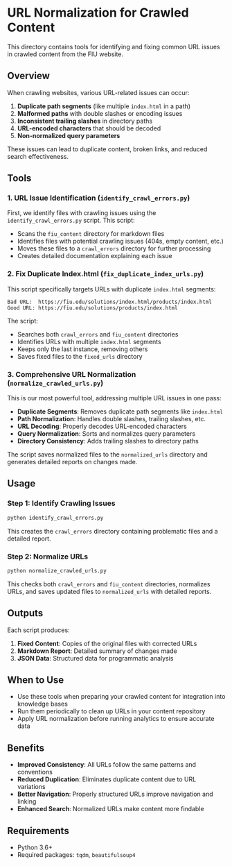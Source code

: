 # URL Normalization for Crawled Content

This directory contains tools for identifying and fixing common URL issues in crawled content from the FIU website.

## Overview

When crawling websites, various URL-related issues can occur:

1. **Duplicate path segments** (like multiple `index.html` in a path)
2. **Malformed paths** with double slashes or encoding issues
3. **Inconsistent trailing slashes** in directory paths
4. **URL-encoded characters** that should be decoded
5. **Non-normalized query parameters**

These issues can lead to duplicate content, broken links, and reduced search effectiveness.

## Tools

### 1. URL Issue Identification (`identify_crawl_errors.py`)

First, we identify files with crawling issues using the `identify_crawl_errors.py` script. This script:

- Scans the `fiu_content` directory for markdown files
- Identifies files with potential crawling issues (404s, empty content, etc.)
- Moves these files to a `crawl_errors` directory for further processing
- Creates detailed documentation explaining each issue

### 2. Fix Duplicate Index.html (`fix_duplicate_index_urls.py`)

This script specifically targets URLs with duplicate `index.html` segments:

```
Bad URL:  https://fiu.edu/solutions/index.html/products/index.html
Good URL: https://fiu.edu/solutions/products/index.html
```

The script:
- Searches both `crawl_errors` and `fiu_content` directories
- Identifies URLs with multiple `index.html` segments
- Keeps only the last instance, removing others
- Saves fixed files to the `fixed_urls` directory

### 3. Comprehensive URL Normalization (`normalize_crawled_urls.py`)

This is our most powerful tool, addressing multiple URL issues in one pass:

- **Duplicate Segments**: Removes duplicate path segments like `index.html`
- **Path Normalization**: Handles double slashes, trailing slashes, etc.
- **URL Decoding**: Properly decodes URL-encoded characters
- **Query Normalization**: Sorts and normalizes query parameters
- **Directory Consistency**: Adds trailing slashes to directory paths

The script saves normalized files to the `normalized_urls` directory and generates detailed reports on changes made.

## Usage

### Step 1: Identify Crawling Issues

```bash
python identify_crawl_errors.py
```

This creates the `crawl_errors` directory containing problematic files and a detailed report.

### Step 2: Normalize URLs

```bash
python normalize_crawled_urls.py
```

This checks both `crawl_errors` and `fiu_content` directories, normalizes URLs, and saves updated files to `normalized_urls` with detailed reports.

## Outputs

Each script produces:

1. **Fixed Content**: Copies of the original files with corrected URLs
2. **Markdown Report**: Detailed summary of changes made
3. **JSON Data**: Structured data for programmatic analysis

## When to Use

- Use these tools when preparing your crawled content for integration into knowledge bases
- Run them periodically to clean up URLs in your content repository
- Apply URL normalization before running analytics to ensure accurate data

## Benefits

- **Improved Consistency**: All URLs follow the same patterns and conventions
- **Reduced Duplication**: Eliminates duplicate content due to URL variations
- **Better Navigation**: Properly structured URLs improve navigation and linking
- **Enhanced Search**: Normalized URLs make content more findable

## Requirements

- Python 3.6+
- Required packages: `tqdm`, `beautifulsoup4` 
